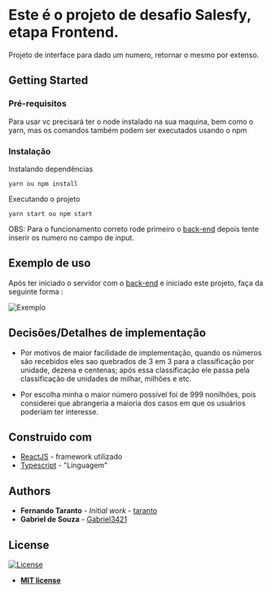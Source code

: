 # Este é o projeto de desafio Salesfy, etapa Frontend.

Projeto de interface para dado um numero, retornar o mesmo por extenso.

## Getting Started

### Pré-requisitos

Para usar vc precisará ter o node instalado na sua maquina, bem como o yarn, mas os comandos também podem ser executados usando o npm

### Instalação

Instalando dependências

```
yarn ou npm install
```

Executando o projeto

```
yarn start ou npm start
```
OBS:
Para o funcionamento correto rode primeiro o [back-end](https://github.com/Gabriel3421/SalesfyChallengeBackend) depois tente inserir os numero no campo de input.

## Exemplo de uso

  Após ter iniciado o servidor com o [back-end](https://github.com/Gabriel3421/SalesfyChallengeBackend) e iniciado este projeto, faça da seguinte forma :

![Exemplo](https://media.giphy.com/media/vFKqnCdLPNOKc/giphy.gif)



## Decisões/Detalhes de implementação

* Por motivos de maior facilidade de implementação, quando os números são recebidos eles sao quebrados de 3 em 3 para a classificação por unidade, dezena e centenas; após essa classificação ele passa pela classificação de unidades de milhar, milhões e etc.

* Por escolha minha o maior número possível foi de 999 nonilhões, pois considerei que abrangeria a maioria dos casos em que os usuários poderiam ter interesse.

## Construido com

* [ReactJS](https://reactjs.org/docs/getting-started.html) - framework utilizado
* [Typescript](https://www.typescriptlang.org/docs/home.html) - "Linguagem"

## Authors

* **Fernando Taranto** - *Initial work* - [taranto](https://github.com/taranto)
* **Gabriel de Souza** - [Gabriel3421](https://github.com/Gabriel3421)

## License

[![License](http://img.shields.io/:license-mit-blue.svg?style=flat-square)](http://badges.mit-license.org)

- **[MIT license](http://opensource.org/licenses/mit-license.php)**
